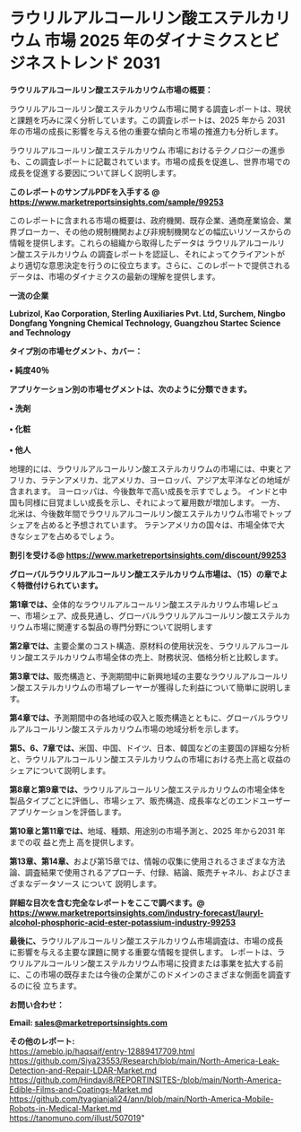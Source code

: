 # ラウリルアルコールリン酸エステルカリウム 市場 2025 年のダイナミクスとビジネストレンド 2031

<strong><b>ラウリルアルコールリン酸エステルカリウム市場の概要：</b></strong>

ラウリルアルコールリン酸エステルカリウム市場に関する調査レポートは、現状と課題を巧みに深く分析しています。この調査レポートは、2025 年から 2031 年の市場の成長に影響を与える他の重要な傾向と市場の推進力も分析します。

ラウリルアルコールリン酸エステルカリウム 市場におけるテクノロジーの進歩も、この調査レポートに記載されています。市場の成長を促進し、世界市場での成長を促進する要因について詳しく説明します。

<strong>このレポートのサンプルPDFを入手する @ <a href=https://www.marketreportsinsights.com/sample/99253>https://www.marketreportsinsights.com/sample/99253</a></strong>

このレポートに含まれる市場の概要は、政府機関、既存企業、通商産業協会、業界ブローカー、その他の規制機関および非規制機関などの幅広いリソースからの情報を提供します。これらの組織から取得したデータは ラウリルアルコールリン酸エステルカリウム の調査レポートを認証し、それによってクライアントがより適切な意思決定を行うのに役立ちます。さらに、このレポートで提供されるデータは、市場のダイナミクスの最新の理解を提供します。

<strong>一流の企業</strong>

<strong><b>Lubrizol, Kao Corporation, Sterling Auxiliaries Pvt. Ltd, Surchem, Ningbo Dongfang Yongning Chemical Technology, Guangzhou Startec Science and Technology</b></strong>

<strong><b>タイプ別の市場セグメント、カバー：</b></strong>

<strong>• 純度40％</strong>

<strong><b>アプリケーション別の市場セグメントは、次のように分類できます。</b></strong>

<strong>• 洗剤<br><br>• 化粧<br><br>• 他人</strong>

 地理的には、ラウリルアルコールリン酸エステルカリウムの市場には、中東とアフリカ、ラテンアメリカ、北アメリカ、ヨーロッパ、アジア太平洋などの地域が含まれます。 ヨーロッパは、今後数年で高い成長を示すでしょう。 インドと中国も同様に目覚ましい成長を示し、それによって雇用数が増加します。 一方、北米は、今後数年間でラウリルアルコールリン酸エステルカリウム市場でトップシェアを占めると予想されています。 ラテンアメリカの国々は、市場全体で大きなシェアを占めるでしょう。

<strong>割引を受ける@ <a href=https://www.marketreportsinsights.com/discount/99253>https://www.marketreportsinsights.com/discount/99253</a></strong>

<strong><b>グローバルラウリルアルコールリン酸エステルカリウム市場は、（15）の章でよく特徴付けられています。</b></strong>

<strong><b>第</b></strong><strong><b>1章では、</b></strong>全体的なラウリルアルコールリン酸エステルカリウム市場レビュー、市場シェア、成長見通し、グローバルラウリルアルコールリン酸エステルカリウム市場に関連する製品の専門分野について説明します

<strong><b>第2章では、</b></strong>主要企業のコスト構造、原材料の使用状況を、ラウリルアルコールリン酸エステルカリウム市場全体の売上、財務状況、価格分析と比較します。

<strong><b>第3章では、</b></strong>販売構造と、予測期間中に新興地域の主要なラウリルアルコールリン酸エステルカリウムの市場プレーヤーが獲得した利益について簡単に説明します。

<strong><b>第4章では、</b></strong>予測期間中の各地域の収入と販売構造とともに、グローバルラウリルアルコールリン酸エステルカリウム市場の地域分析を示します。

<strong><b>第5、6、7章では、</b></strong>米国、中国、ドイツ、日本、韓国などの主要国の詳細な分析と、ラウリルアルコールリン酸エステルカリウムの市場における売上高と収益のシェアについて説明します。

<strong><b>第8章と第9章では、</b></strong>ラウリルアルコールリン酸エステルカリウムの市場全体を製品タイプごとに評価し、市場シェア、販売構造、成長率などのエンドユーザーアプリケーションを評価します。

<strong><b>第10章と第11章では、</b></strong>地域、種類、用途別の市場予測と、2025 年から2031 年までの収 益と売上 高を提供します。

<strong><b>第13章、第14章、</b></strong>および第15章では、情報の収集に使用されるさまざまな方法論、調査結果で使用されるアプローチ、付録、結論、販売チャネル、およびさまざまなデータソース について 説明します。

<strong>詳細な目次を含む完全なレポートをここで調べます。@ <a href=https://www.marketreportsinsights.com/industry-forecast/lauryl-alcohol-phosphoric-acid-ester-potassium-industry-99253>https://www.marketreportsinsights.com/industry-forecast/lauryl-alcohol-phosphoric-acid-ester-potassium-industry-99253</a></strong>

<strong><b>最後に、</b></strong>ラウリルアルコールリン酸エステルカリウム市場調査は、市場の成長 に影響を</a>与える主要な課題に関する重要な情報を提供します。 レポートは、ラウリルアルコールリン酸エステルカリウム市場に投資または事業を拡大する前に、この市場の既存または今後の企業がこのドメインのさまざまな側面を調査す るのに役 立ちます。

<strong><b>お問い合わせ：</b></strong>

<strong>Email: </strong><a href=mailto:sales@marketreportsinsights.com><strong>sales@marketreportsinsights.com</strong></a>

<strong>その他のレポート:</strong>
<br>
<a href=https://ameblo.jp/haqsaif/entry-12889417709.html>https://ameblo.jp/haqsaif/entry-12889417709.html</a>
<br>
<a href=https://github.com/Siya23553/Research/blob/main/North-America-Leak-Detection-and-Repair-LDAR-Market.md>https://github.com/Siya23553/Research/blob/main/North-America-Leak-Detection-and-Repair-LDAR-Market.md</a>
<br>
<a href=https://github.com/Hindavi8/REPORTINSITES-/blob/main/North-America-Edible-Films-and-Coatings-Market.md>https://github.com/Hindavi8/REPORTINSITES-/blob/main/North-America-Edible-Films-and-Coatings-Market.md</a>
<br>
<a href=https://github.com/tyagianjali24/ann/blob/main/North-America-Mobile-Robots-in-Medical-Market.md>https://github.com/tyagianjali24/ann/blob/main/North-America-Mobile-Robots-in-Medical-Market.md</a>
<br>
<a href=https://tanomuno.com/illust/507019>https://tanomuno.com/illust/507019</a>"
